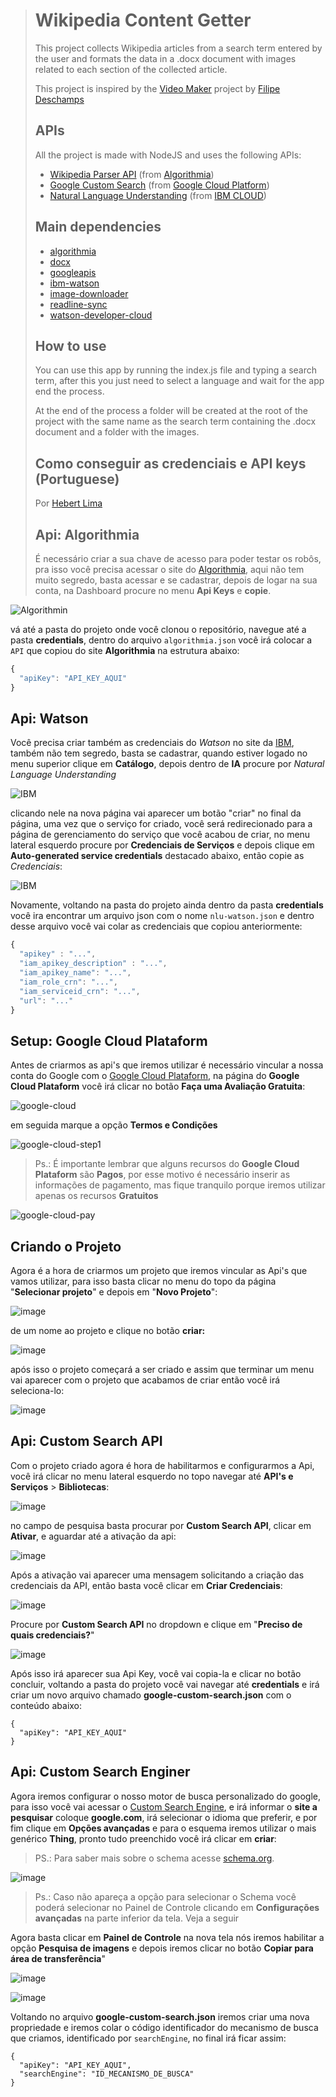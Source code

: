 > # Wikipedia Content Getter
>  This project collects Wikipedia articles from a search term entered by the user and formats the data in a .docx document with images related to each section of the collected article.
>
>
> This project is inspired by the [Video Maker](https://github.com/filipedeschamps/video-maker) project by [Filipe Deschamps](https://github.com/filipedeschamps)
>
>
> ## APIs
> All the project is made with NodeJS and uses the following APIs:
> * [Wikipedia Parser API](https://www.algorithmia.com/algorithms/web/WikipediaParser) (from [Algorithmia](https://www.algorithmia.com/))
> * [Google Custom Search](https://developers.google.com/custom-search) (from [Google Cloud Platform](https://cloud.google.com/))
> * [Natural Language Understanding](https://cloud.ibm.com/catalog/services/natural-language-understanding) (from [IBM CLOUD](https://cloud.ibm.com))
>
> ## Main dependencies
> * [algorithmia](https://algorithmia.com/developers/clients/node)
> * [docx](https://www.npmjs.com/package/docx)
> * [googleapis](https://developers.google.com/drive/api/v3/quickstart/nodejs)
> * [ibm-watson](https://www.npmjs.com/package/ibm-watson)
> * [image-downloader](https://www.npmjs.com/package/image-downloader)
> * [readline-sync](https://www.npmjs.com/package/readline-sync)
> * [watson-developer-cloud](https://www.npmjs.com/package/watson-developer-cloud)
>
> ## How to use
> You can use this app by running the index.js file and typing a search term, after this you just need to select a language and wait for the app end the process.
>
> At the end of the process a folder will be created at the root of the project with the same name as the search term containing the .docx document and a folder with the images.
>
>
>
> ## Como conseguir as credenciais e API keys (Portuguese)
> Por [Hebert Lima](https://github.com/hebertlima)
>
> ## Api: Algorithmia ##
> É necessário criar a sua chave de acesso para poder testar os robôs, pra isso você precisa acessar o site do [Algorithmia](https://algorithmia.com/), aqui não tem muito segredo, basta acessar e se cadastrar, depois de logar na sua conta, na Dashboard procure no menu **Api Keys** e **copie**.

![Algorithmin](https://i.imgsafe.org/ba/ba1d23897c.gif)

vá até a pasta do projeto onde você clonou o repositório, navegue até a pasta **credentials**, dentro do arquivo `algorithmia.json` você irá colocar a `API` que copiou do site **Algorithmia** na estrutura abaixo:

``` js
{
  "apiKey": "API_KEY_AQUI"
}
```

## Api: Watson ##
Você precisa criar também as credenciais do *Watson* no site da [IBM](https://cloud.ibm.com/login), também não tem segredo, basta se cadastrar, quando estiver logado no menu superior clique em **Catálogo**, depois dentro de **IA** procure por *Natural Language Understanding*

![IBM](https://i.imgsafe.org/ba/bab0fc4ecd.jpeg)

clicando nele na nova página vai aparecer um botão "criar" no final da página, uma vez que o serviço for criado, você será redirecionado para a página de gerenciamento do serviço que você acabou de criar, no menu lateral esquerdo procure por **Credenciais de Serviços** e depois clique em **Auto-generated service credentials** destacado abaixo, então copie as *Credenciais*:

![IBM](https://i.imgsafe.org/ba/bace46f16b.jpeg)

Novamente, voltando na pasta do projeto ainda dentro da pasta **credentials** você ira encontrar um arquivo json com o nome `nlu-watson.json` e dentro desse arquivo você vai colar as credenciais que copiou anteriormente:

``` js
{
  "apikey" : "...",
  "iam_apikey_description" : "...",
  "iam_apikey_name": "...",
  "iam_role_crn": "...",
  "iam_serviceid_crn": "...",
  "url": "..."
}
```

## Setup: Google Cloud Plataform ##
Antes de criarmos as api's que iremos utilizar é necessário vincular a nossa conta do Google com o [Google Cloud Plataform](https://cloud.google.com/), na página do **Google Cloud Plataform** você irá clicar no botão **Faça uma Avaliação Gratuita**:

![google-cloud](https://i.imgsafe.org/61/61ce83ca22.png)

 em seguida marque a opção **Termos e Condições**

![google-cloud-step1](https://i.imgsafe.org/62/621a2df511.png)

> Ps.: É importante lembrar que alguns recursos do **Google Cloud Plataform** são **Pagos**, por esse motivo é necessário inserir as informações de pagamento, mas fique tranquilo porque iremos utilizar apenas os recursos **Gratuitos**

![google-cloud-pay](https://i.imgsafe.org/62/6253ce8142.jpeg)

## Criando o Projeto ##

Agora é a hora de criarmos um projeto que iremos vincular as Api's que vamos utilizar, para isso basta clicar no menu do topo da página "**Selecionar projeto**" e depois em "**Novo Projeto**":

![image](https://user-images.githubusercontent.com/34013325/55571155-52e3d400-56db-11e9-998f-bd99ab647403.png)

de um nome ao projeto e clique no botão **criar:**

![image](https://user-images.githubusercontent.com/34013325/55571267-963e4280-56db-11e9-9b21-7f028caa05c1.png)

após isso o projeto começará a ser criado e assim que terminar um menu vai aparecer com o projeto que acabamos de criar então você irá seleciona-lo:

![image](https://user-images.githubusercontent.com/34013325/55571506-064cc880-56dc-11e9-804b-f14003dccc09.png)

## Api: Custom Search API ##

Com o projeto criado agora é hora de habilitarmos e configurarmos a Api, você irá clicar no menu lateral esquerdo no topo navegar até **API's e Serviços** > **Bibliotecas**:

![image](https://user-images.githubusercontent.com/34013325/55572521-22ea0000-56de-11e9-89cc-f477fe18bf65.png)

no campo de pesquisa basta procurar por **Custom Search API**, clicar em **Ativar**, e aguardar até a ativação da api:

![image](https://user-images.githubusercontent.com/34013325/55572661-78bea800-56de-11e9-9ae3-fbc87758aa84.png)

Após a ativação vai aparecer uma mensagem solicitando a criação das credenciais da API, então basta você clicar em **Criar Credenciais**:

![image](https://user-images.githubusercontent.com/34013325/55572835-eb2f8800-56de-11e9-8292-fc3c4bf74084.png)

Procure por **Custom Search API** no dropdown e clique em "**Preciso de quais credenciais?**"

![image](https://user-images.githubusercontent.com/34013325/55572958-2cc03300-56df-11e9-8bc1-17641ba5138e.png)

Após isso irá aparecer sua Api Key, você vai copia-la e clicar no botão concluir, voltando a pasta do projeto você vai navegar até **credentials** e irá criar um novo arquivo chamado **google-custom-search.json** com o conteúdo abaixo:

```
{
  "apiKey": "API_KEY_AQUI"
}
```

## Api: Custom Search Enginer ##
Agora iremos configurar o nosso motor de busca personalizado do google, para isso você vai acessar o [Custom Search Engine](https://cse.google.com/cse/create/new), e irá informar o **site a pesquisar** coloque **google.com**, irá selecionar o idioma que preferir, e por fim clique em **Opções avançadas** e para o esquema iremos utilizar o mais genérico **Thing**, pronto tudo preenchido você irá clicar em **criar**:

> PS.:  Para saber mais sobre o schema acesse [schema.org](https://schema.org/docs/full.html).


![image](https://user-images.githubusercontent.com/34013325/55578410-38662680-56ec-11e9-80ea-06ff9e25ba3f.png)

> Ps.: Caso não apareça a opção para selecionar o Schema você poderá selecionar no Painel de Controle clicando em **Configurações avançadas** na parte inferior da tela. Veja a seguir

Agora basta clicar em **Painel de Controle** na nova tela nós iremos habilitar a opção **Pesquisa de imagens** e depois iremos clicar no botão **Copiar para área de transferência**"

![image](https://user-images.githubusercontent.com/34013325/55574756-8a567e80-56e3-11e9-99ea-d307547c781f.png)


![image](https://user-images.githubusercontent.com/34013325/55574920-0355d600-56e4-11e9-8f36-822a62224fab.png)

Voltando no arquivo **google-custom-search.json** iremos criar uma nova propriedade e iremos colar o código identificador do mecanismo de busca que criamos, identificado por `searchEngine`, no final irá ficar assim:

```
{
  "apiKey": "API_KEY_AQUI",
  "searchEngine": "ID_MECANISMO_DE_BUSCA"
}
```
